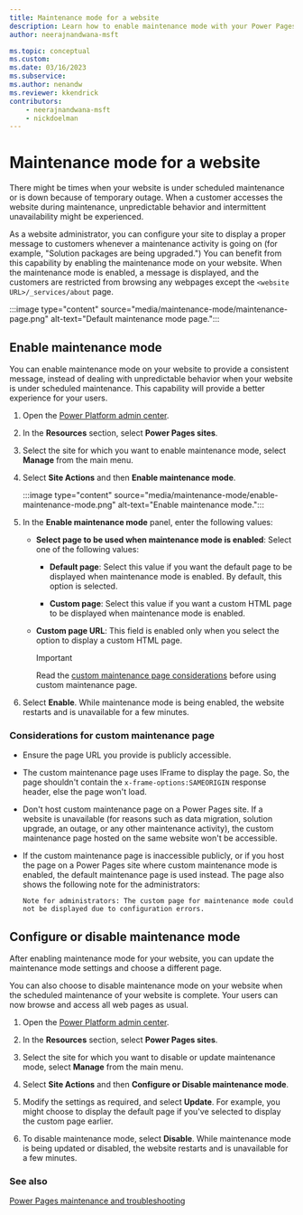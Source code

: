 ```yaml
---
title: Maintenance mode for a website
description: Learn how to enable maintenance mode with your Power Pages website.
author: neerajnandwana-msft

ms.topic: conceptual
ms.custom: 
ms.date: 03/16/2023
ms.subservice: 
ms.author: nenandw
ms.reviewer: kkendrick
contributors:
    - neerajnandwana-msft
    - nickdoelman
---
```


# Maintenance mode for a website

There might be times when your website is under scheduled maintenance or is down because of temporary outage. When a customer accesses the website during maintenance, unpredictable behavior and intermittent unavailability might be experienced. 

As a website administrator, you can configure your site to display a proper message to customers whenever a maintenance activity is going on (for example, "Solution packages are being upgraded.") You can benefit from this capability by enabling the maintenance mode on your website. When the maintenance mode is enabled, a message is displayed, and the customers are restricted from browsing any webpages except the `<website URL>/_services/about` page.

:::image type="content" source="media/maintenance-mode/maintenance-page.png" alt-text="Default maintenance mode page.":::

## Enable maintenance mode

You can enable maintenance mode on your website to provide a consistent message, instead of dealing with unpredictable behavior when your website is under scheduled maintenance. This capability will provide a better experience for your users.

1. Open the [Power Platform admin center](https://aka.ms/ppac).

1. In the **Resources** section, select **Power Pages sites**.

1. Select the site for which you want to enable maintenance mode, select **Manage** from the main menu.

1. Select **Site Actions** and then **Enable maintenance mode**.

    :::image type="content" source="media/maintenance-mode/enable-maintenance-mode.png" alt-text="Enable maintenance mode.":::

1. In the **Enable maintenance mode** panel, enter the following values:
    - **Select page to be used when maintenance mode is enabled**: Select one of the following values:

        - **Default page**: Select this value if you want the default page to be displayed when maintenance mode is enabled. By default, this option is selected.

        - **Custom page**: Select this value if you want a custom HTML page to be displayed when maintenance mode is enabled.

    - **Custom page URL**: This field is enabled only when you select the option to display a custom HTML page.

        > [!IMPORTANT]
        > Read the [custom maintenance page considerations](#considerations-for-custom-maintenance-page) before using custom maintenance page.
 
1. Select **Enable**. While maintenance mode is being enabled, the website restarts and is unavailable for a few minutes. 

### Considerations for custom maintenance page

- Ensure the page URL you provide is publicly accessible.
- The custom maintenance page uses IFrame to display the page. So, the page shouldn't contain the `x-frame-options:SAMEORIGIN` response header, else the page won't load.
- Don't host custom maintenance page on a Power Pages site. If a website is unavailable (for reasons such as data migration, solution upgrade, an outage, or any other maintenance activity), the custom maintenance page hosted on the same website won't be accessible.
- If the custom maintenance page is inaccessible publicly, or if you host the page on a Power Pages site where custom maintenance mode is enabled, the default maintenance page is used instead. The page also shows the following note for the administrators:

    `Note for administrators: The custom page for maintenance mode could not be displayed due to configuration errors.`

## Configure or disable maintenance mode

After enabling maintenance mode for your website, you can update the maintenance mode settings and choose a different page.

You can also choose to disable maintenance mode on your website when the scheduled maintenance of your website is complete. Your  users can now browse and access all web pages as usual.

1. Open the [Power Platform admin center](https://aka.ms/ppac).

1. In the **Resources** section, select **Power Pages sites**.

1. Select the site for which you want to disable or update maintenance mode, select **Manage** from the main menu.

1. Select **Site Actions** and then **Configure or Disable maintenance mode**.

1. Modify the settings as required, and select **Update**. For example, you might choose to display the default page if you've selected to display the custom page earlier.

1. To disable maintenance mode, select **Disable**. While maintenance mode is being updated or disabled, the website restarts and is unavailable for a few minutes.

### See also

[Power Pages maintenance and troubleshooting](/training/modules/portals-maintenance-troubleshooting/)

